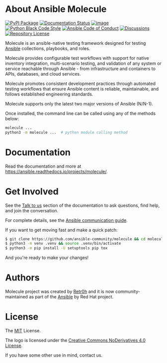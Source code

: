 # About Ansible Molecule

[![PyPI Package](https://img.shields.io/pypi/v/molecule)](https://pypi.org/project/molecule/)
[![Documentation Status](https://readthedocs.org/projects/molecule/badge/?version=latest)](https://ansible.readthedocs.io/projects/molecule)
[![image](https://github.com/ansible-community/molecule/workflows/tox/badge.svg)](https://github.com/ansible-community/molecule/actions)
[![Python Black Code Style](https://img.shields.io/badge/code%20style-black-000000.svg)](https://github.com/python/black)
[![Ansible Code of Conduct](https://img.shields.io/badge/Code%20of%20Conduct-silver.svg)](https://docs.ansible.com/ansible/latest/community/code_of_conduct.html)
[![Discussions](https://img.shields.io/badge/Discussions-silver.svg)](https://forum.ansible.com/tag/molecule)
[![Repository License](https://img.shields.io/badge/license-MIT-brightgreen.svg)](LICENSE)

Molecule is an ansible-native testing framework designed for testing 
[Ansible](https://ansible.com) collections, playbooks, and roles.

Molecule provides configurable test workflows with support for native inventory 
integration, multi-scenario testing, and validation of any system or service 
reachable through Ansible - from infrastructure and containers to APIs, 
databases, and cloud services.

Molecule promotes consistent development practices through automated testing 
workflows that ensure Ansible content is reliable, maintainable, and follows 
established engineering standards.

Molecule supports only the latest two major versions of Ansible (N/N-1).

Once installed, the command line can be called using any of the methods
below:

```bash
molecule ...
python3 -m molecule ...  # python module calling method
```

# Documentation

Read the documentation and more at <https://ansible.readthedocs.io/projects/molecule/>.

# Get Involved

See the [Talk to us](https://ansible.readthedocs.io/projects/molecule/contributing/#talk-to-us) section of the documentation to ask questions, find help, and join the conversation.

For complete details, see the
[Ansible communication guide](https://docs.ansible.com/ansible/devel/community/communication.html).

If you want to get moving fast and make a quick patch:

```bash
$ git clone https://github.com/ansible-community/molecule && cd molecule
$ python3 -m venv .venv && source .venv/bin/activate
$ python3 -m pip install -U setuptools pip tox
```

And you're ready to make your changes!

# Authors

Molecule project was created by [Retr0h](https://github.com/retr0h) and
it is now community-maintained as part of the
[Ansible](https://ansible.com) by Red Hat project.

# License

The
[MIT](https://github.com/ansible-community/molecule/blob/main/LICENSE)
License.

The logo is licensed under the [Creative Commons NoDerivatives 4.0
License](https://creativecommons.org/licenses/by-nd/4.0/).

If you have some other use in mind, contact us.
